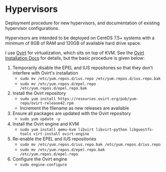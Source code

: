 # Hypervisors

Deployment procedure for new hypervisors, and documentation of existing hypervisor configurations.

Hypervisors are intended to be deployed on CentOS 7.5+ systems with a minimum of 8GB of RAM and 120GB of available hard drive space.

I use [Ovirt](https://ovirt.org/) for virtualization, which sits on top of KVM. See the [Ovirt Installation Docs](https://ovirt.org/documentation/install-guide/chap-Installing_oVirt/) for details, but the basic procedure is given below:

1. Temporarily disable the EPEL and IUS repositories so that they don't interfere with Ovirt's installation
   * `sudo mv /etc/yum.repos.d/ius.repo /etc/yum.repos.d/ius.repo.bak`
   * `sudo mv /etc/yum.repos.d/epel.repo /etc/yum.repos.d/epel.repo.bak`
2. Install the Ovirt repository
   * `sudo yum install https://resources.ovirt.org/pub/yum-repo/ovirt-release42.rpm`
   * Increment the filename as new releases are available
3. Ensure all packages are updated with the Ovirt repository
   * `sudo yum update -y`
4. Install the Ovirt engine and KVM
   * `sudo yum install qemu-kvm libvirt libvirt-python libguestfs-tools virt-install ovirt-engine`
5. Re-enable the EPEL and IUS repositories
   * `sudo mv /etc/yum.repos.d/ius.repo.bak /etc/yum.repos.d/ius.repo`
   * `sudo mv /etc/yum.repos.d/epel.repo.bak /etc/yum.repos.d/epel.repo`
6. Configure the Ovirt engine
   * `sudo engine-configure`



